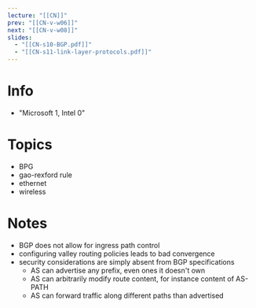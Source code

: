```yaml
---
lecture: "[[CN]]"
prev: "[[CN-v-w06]]"
next: "[[CN-v-w08]]"
slides:
  - "[[CN-s10-BGP.pdf]]"
  - "[[CN-s11-link-layer-protocols.pdf]]"
---
```



# Info
- "Microsoft 1, Intel 0"


# Topics
- BPG
- gao-rexford rule
- ethernet
- wireless

# Notes
- BGP does not allow for ingress path control
- configuring valley routing policies leads to bad convergence
- security considerations are simply absent from BGP specifications
	- AS can advertise any prefix, even ones it doesn't own
	- AS can arbitrarily modify route content, for instance content of AS-PATH
	- AS can forward traffic along different paths than advertised